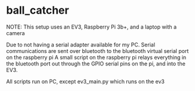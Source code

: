 # ball_catcher

NOTE: This setup uses an EV3, Raspberry Pi 3b+, and a laptop with a camera

Due to not having a serial adapter available for my PC. Serial communications
are sent over bluetooth to the bluetooth virtual serial port on the raspberry pi
A small script on the raspberry pi relays everything in the bluetooth port out
through the GPIO serial pins on the pi, and into the EV3.

All scripts run on PC, except ev3_main.py which runs on the ev3
